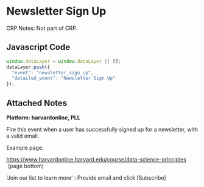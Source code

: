# Newsletter Sign Up

CRP Notes: Not part of CRP.

### 

## Javascript Code
```js
window.dataLayer = window.dataLayer || [];
dataLayer.push({
  "event": "newsletter_sign_up",
  "detailed_event": "Newsletter Sign Up"
});
```





## Attached Notes

<p><span style="font-weight: 400;"><strong>Platform: harvardonline, PLL</strong></span></p>
<p><span style="font-weight: 400;">Fire this event when a user has successfully signed up for a newsletter, with a valid email.</span></p>
<p><span style="font-weight: 400;">Example page:</span></p>
<p><a href="https://www.harvardonline.harvard.edu/course/data-science-principles"><span style="font-weight: 400;">https://www.harvardonline.harvard.edu/course/data-science-principles</span></a><span style="font-weight: 400;"> &nbsp;</span><span style="font-weight: 400;">(page bottom)</span></p>
<p><span style="font-weight: 400;"> 'Join our list to learn more' : Provide email and click [Subscribe]</span></p>
